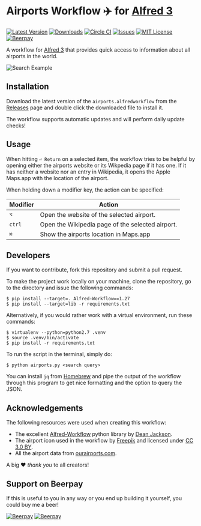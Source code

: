 # Airports Workflow ✈️ for [Alfred 3](http://www.alfredapp.com)

[![Latest Version](https://img.shields.io/github/tag/darkwinternight/alfred-airports-workflow.svg?style=flat-square&label=release)](https://github.com/darkwinternight/alfred-airports-workflow/tags)
[![Downloads](https://img.shields.io/github/downloads/darkwinternight/alfred-airports-workflow/total.svg?style=flat-square)](https://github.com/darkwinternight/alfred-airports-workflow/releases)
[![Circle CI](https://img.shields.io/circleci/project/github/darkwinternight/alfred-airports-workflow/master.svg?style=flat-square)](https://circleci.com/gh/darkwinternight/alfred-airports-workflow/tree/master)
[![Issues](https://img.shields.io/github/issues/darkwinternight/alfred-airports-workflow.svg?style=flat-square)](https://github.com/darkwinternight/alfred-airports-workflow/issues)
[![MIT License](https://img.shields.io/badge/license-MIT-blue.svg?style=flat-square)](LICENSE.md)
[![Beerpay](https://img.shields.io/beerpay/darkwinternight/alfred-airports-workflow.svg?style=flat-square)](https://beerpay.io/darkwinternight/alfred-airports-workflow)

A workflow for [Alfred 3](http://www.alfredapp.com) that provides quick access to information about all airports in the world.

![Search Example](resources/screencast-1-resized.gif)

## Installation

Download the latest version of the `airports.alfredworkflow` from the [Releases](https://github.com/darkwinternight/alfred-airports-workflow/releases) page and double click the downloaded file to install it.

The workflow supports automatic updates and will perform daily update checks!

## Usage

When hitting `⏎ Return` on a selected item, the workflow tries to be helpful by opening either the airports website or its Wikpedia page if it has one. If it has neither a website nor an entry in Wikipedia, it opens the Apple Maps.app with the location of the airport.

When holding down a modifier key, the action can be specified:

| Modifier | Action                                           |
|----------|--------------------------------------------------|
| `⌥`      | Open the website of the selected airport.        |
| `ctrl`   | Open the Wikipedia page of the selected airport. |
| `⌘`      | Show the airports location in Maps.app           |

## Developers

If you want to contribute, fork this repository and submit a pull request.

To make the project work locally on your machine, clone the repository, go to the directory and issue the following commands:

    $ pip install --target=. Alfred-Workflow==1.27
    $ pip install --target=lib -r requirements.txt

Alternatively, if you would rather work with a virtual environment, run these commands:

    $ virtualenv --python=python2.7 .venv
    $ source .venv/bin/activate
    $ pip install -r requirements.txt

To run the script in the terminal, simply do:

    $ python airports.py <search query>

You can install `jq` from [Homebrew](https://brew.sh) and pipe the output of the workflow through this program to get nice formatting and the option to query the JSON.

## Acknowledgements

The following resources were used when creating this workflow:

* The excellent [Alfred-Workflow](https://github.com/deanishe/alfred-workflow) python library by [Dean Jackson](https://github.com/deanishe).
* The airport icon used in the workflow by [Freepik](http://www.freepik.com) and licensed under [CC 3.0 BY](http://creativecommons.org/licenses/by/3.0/).
* All the airport data from [ourairports.com](http://ourairports.com/).

A big ♥️ _thank you_ to all creators!

## Support on Beerpay

If this is useful to you in any way or you end up building it yourself, you could buy me a beer! 

[![Beerpay](https://beerpay.io/darkwinternight/alfred-airports-workflow/badge.svg?style=beer-square)](https://beerpay.io/darkwinternight/alfred-airports-workflow)  [![Beerpay](https://beerpay.io/darkwinternight/alfred-airports-workflow/make-wish.svg?style=flat-square)](https://beerpay.io/darkwinternight/alfred-airports-workflow?focus=wish)

